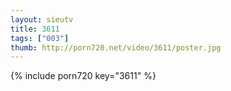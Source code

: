 ```yaml
--- 
layout: sieutv
title: 3611
tags: ["003"]
thumb: http://porn720.net/video/3611/poster.jpg
---
```

{% include porn720 key="3611" %} 
